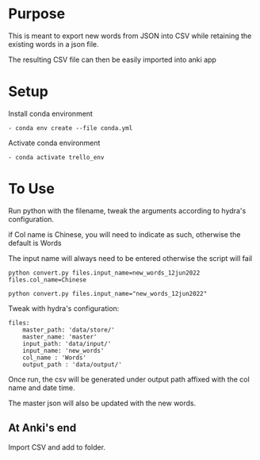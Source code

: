 # Purpose
This is meant to export new words from JSON into CSV while retaining the existing words in a json file.

The resulting CSV file can then be easily imported into anki app 

# Setup

Install conda environment

`- conda env create --file conda.yml`

Activate conda environment

`- conda activate trello_env`

# To Use

Run python with the filename, tweak the arguments according to hydra's configuration.

if Col name is Chinese, you will need to indicate as such, otherwise the default is Words

The input name will always need to be entered otherwise the script will fail

`python convert.py files.input_name=new_words_12jun2022 files.col_name=Chinese`


`python convert.py files.input_name="new_words_12jun2022"`

Tweak with hydra's configuration:

```    
files:
    master_path: 'data/store/'
    master_name: 'master'
    input_path: 'data/input/'
    input_name: 'new_words'
    col_name : 'Words'
    output_path : 'data/output/'
```

Once run, the csv will be generated under output path affixed with the col name and date time.

The master json will also be updated with the new words.

## At Anki's end

Import CSV and add to folder.